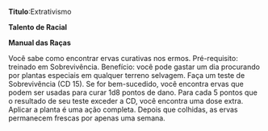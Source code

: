 **Titulo**:Extrativismo

**Talento de Racial**

**Manual das Raças**

 Você sabe como encontrar ervas curativas nos ermos. Pré-requisito: treinado em Sobrevivência. Benefício: você pode gastar um dia procurando por plantas especiais em qualquer terreno selvagem. Faça um teste de Sobrevivência (CD 15). Se for bem-sucedido, você encontra ervas que podem ser usadas para curar 1d8 pontos de dano. Para cada 5 pontos que o resultado de seu teste exceder a CD, você encontra uma dose extra. Aplicar a planta é uma ação completa. Depois que colhidas, as ervas permanecem frescas por apenas uma semana.